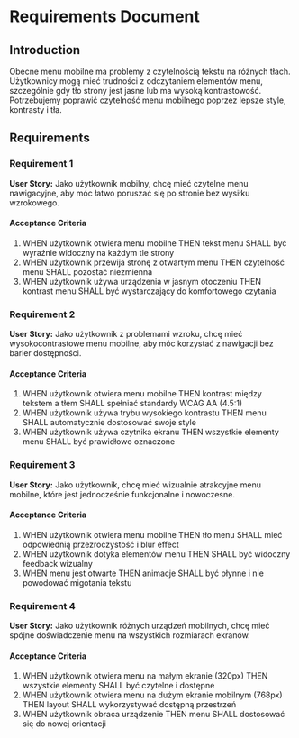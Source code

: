 # Requirements Document

## Introduction

Obecne menu mobilne ma problemy z czytelnością tekstu na różnych tłach. Użytkownicy mogą mieć trudności z odczytaniem elementów menu, szczególnie gdy tło strony jest jasne lub ma wysoką kontrastowość. Potrzebujemy poprawić czytelność menu mobilnego poprzez lepsze style, kontrasty i tła.

## Requirements

### Requirement 1

**User Story:** Jako użytkownik mobilny, chcę mieć czytelne menu nawigacyjne, aby móc łatwo poruszać się po stronie bez wysiłku wzrokowego.

#### Acceptance Criteria

1. WHEN użytkownik otwiera menu mobilne THEN tekst menu SHALL być wyraźnie widoczny na każdym tle strony
2. WHEN użytkownik przewija stronę z otwartym menu THEN czytelność menu SHALL pozostać niezmienna
3. WHEN użytkownik używa urządzenia w jasnym otoczeniu THEN kontrast menu SHALL być wystarczający do komfortowego czytania

### Requirement 2

**User Story:** Jako użytkownik z problemami wzroku, chcę mieć wysokocontrastowe menu mobilne, aby móc korzystać z nawigacji bez barier dostępności.

#### Acceptance Criteria

1. WHEN użytkownik otwiera menu mobilne THEN kontrast między tekstem a tłem SHALL spełniać standardy WCAG AA (4.5:1)
2. WHEN użytkownik używa trybu wysokiego kontrastu THEN menu SHALL automatycznie dostosować swoje style
3. WHEN użytkownik używa czytnika ekranu THEN wszystkie elementy menu SHALL być prawidłowo oznaczone

### Requirement 3

**User Story:** Jako użytkownik, chcę mieć wizualnie atrakcyjne menu mobilne, które jest jednocześnie funkcjonalne i nowoczesne.

#### Acceptance Criteria

1. WHEN użytkownik otwiera menu mobilne THEN tło menu SHALL mieć odpowiednią przezroczystość i blur effect
2. WHEN użytkownik dotyka elementów menu THEN SHALL być widoczny feedback wizualny
3. WHEN menu jest otwarte THEN animacje SHALL być płynne i nie powodować migotania tekstu

### Requirement 4

**User Story:** Jako użytkownik różnych urządzeń mobilnych, chcę mieć spójne doświadczenie menu na wszystkich rozmiarach ekranów.

#### Acceptance Criteria

1. WHEN użytkownik otwiera menu na małym ekranie (320px) THEN wszystkie elementy SHALL być czytelne i dostępne
2. WHEN użytkownik otwiera menu na dużym ekranie mobilnym (768px) THEN layout SHALL wykorzystywać dostępną przestrzeń
3. WHEN użytkownik obraca urządzenie THEN menu SHALL dostosować się do nowej orientacji